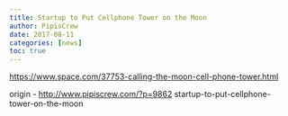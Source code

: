 ```yaml
---
title: Startup to Put Cellphone Tower on the Moon
author: PipisCrew
date: 2017-08-11
categories: [news]
toc: true
---
```


https://www.space.com/37753-calling-the-moon-cell-phone-tower.html

origin - http://www.pipiscrew.com/?p=9862 startup-to-put-cellphone-tower-on-the-moon